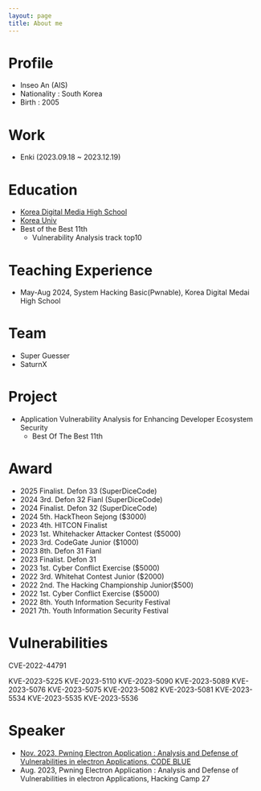 ```yaml
---
layout: page
title: About me
---
```

# Profile
- Inseo An (AIS)
- Nationality : South Korea
- Birth : 2005

# Work
- Enki (2023.09.18 ~ 2023.12.19)

# Education
- [Korea Digital Media High School](https://www.dimigo.hs.kr/)
- [Korea Univ](https://www.korea.ac.kr/mbshome/mbs/en/index.do)
- Best of the Best 11th
    - Vulnerability Analysis track top10

# Teaching Experience
- May-Aug 2024, System Hacking Basic(Pwnable), Korea Digital Medai High School  

# Team
- Super Guesser
- SaturnX

# Project
- Application Vulnerability Analysis for
Enhancing Developer Ecosystem Security
    - Best Of The Best 11th

# Award
- 2025 Finalist. Defon 33 (SuperDiceCode)
- 2024 3rd. Defon 32 Fianl (SuperDiceCode)
- 2024 Finalist. Defon 32 (SuperDiceCode)
- 2024 5th. HackTheon Sejong ($3000)
- 2023 4th. HITCON Finalist
- 2023 1st. Whitehacker Attacker Contest ($5000)
- 2023 3rd. CodeGate Junior ($1000)
- 2023 8th. Defon 31 Fianl
- 2023 Finalist. Defon 31
- 2023 1st. Cyber Conflict Exercise ($5000)
- 2022 3rd. Whitehat Contest Junior ($2000)
- 2022 2nd. The Hacking Championship Junior($500)
- 2022 1st. Cyber Conflict Exercise ($5000)
- 2022 8th. Youth Information Security Festival
- 2021 7th. Youth Information Security Festival

# Vulnerabilities
CVE-2022-44791

KVE-2023-5225
KVE-2023-5110
KVE-2023-5090
KVE-2023-5089
KVE-2023-5076
KVE-2023-5075
KVE-2023-5082
KVE-2023-5081
KVE-2023-5534
KVE-2023-5535
KVE-2023-5536



# Speaker
- [Nov. 2023, Pwning Electron Application : Analysis and Defense of Vulnerabilities in electron Applications, CODE BLUE](https://youtu.be/E_aDhscpQU4?si=MnpjD4Ib5aoejXEP)
- Aug. 2023, Pwning Electron Application : Analysis and Defense of Vulnerabilities in electron Applications, Hacking Camp 27